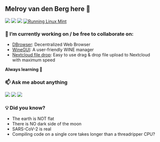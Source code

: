 ## Melroy van den Berg here 👋

[![](https://img.shields.io/badge/GitLab-330F63?style=for-the-badge&logo=gitlab&logoColor=white)](https://gitlab.melroy.org/melroy)
[![](https://img.shields.io/badge/LinkedIn-0077B5?style=for-the-badge&logo=linkedin&logoColor=white)](https://www.linkedin.com/in/melroyvandenberg/)
[![](https://img.shields.io/badge/Twitter-1DA1F2?style=for-the-badge&logo=twitter&logoColor=white)](https://twitter.com/melroysblog)
[![Running Linux Mint](https://img.shields.io/badge/Linux_Mint-87CF3E?style=for-the-badge&logo=linux-mint&logoColor=white)](https://gitlab.melroy.org/melroy/dotfiles)


### 🔭 I’m currently working on / be free to collaborate on:

* [DBrowser](https://gitlab.melroy.org/dwww/dbrowser): Decentralized Web Browser
* [WineGUI](https://gitlab.melroy.org/melroy/winegui): A user-friendly WINE manager
* [Nextcloud file drop](https://gitlab.melroy.org/melroy/nextcloud-file-drop): Easy to use drag & drop file upload to Nextcloud with maximum speed

**Always learning 📕**

### 📫 Ask me about anything

[![](https://img.shields.io/badge/Telegram-2CA5E0?style=for-the-badge&logo=telegram&logoColor=white)](https://t.me/melroyvandenberg)
[![](https://img.shields.io/badge/Discord-7289DA?style=for-the-badge&logo=discord&logoColor=white)](https://discordapp.com/users/melroy89#3134)
[![](https://img.shields.io/badge/ProtonMail-8B89CC?style=for-the-badge&logo=protonmail&logoColor=white)](mailto:&#109;&#101;&#108;&#114;&#111;&#121;&#56;&#57;&#64;&#112;&#109;&#46;&#109;&#101;)

### 💡 Did you know?
 - The earth is NOT flat
 - There is NO dark side of the moon
 - SARS-CoV-2 is real
 - Compiling code on a single core takes longer than a threadripper CPU?

